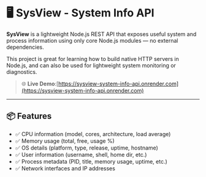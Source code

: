 # 🖥️ SysView - System Info API

**SysView** is a lightweight Node.js REST API that exposes useful system and process information using only core Node.js modules — no external dependencies.

This project is great for learning how to build native HTTP servers in Node.js, and can also be used for lightweight system monitoring or diagnostics.

> 🌐 **Live Demo**:[https://sysview-system-info-api.onrender.com](https://sysview-system-info-api.onrender.com)

---

## 📦 Features

- ✅ CPU information (model, cores, architecture, load average)
- ✅ Memory usage (total, free, usage %)
- ✅ OS details (platform, type, release, uptime, hostname)
- ✅ User information (username, shell, home dir, etc.)
- ✅ Process metadata (PID, title, memory usage, uptime, etc.)
- ✅ Network interfaces and IP addresses

